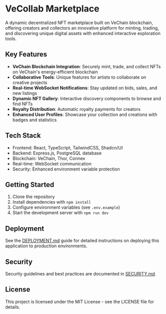 # VeCollab Marketplace

A dynamic decentralized NFT marketplace built on VeChain blockchain, offering creators and collectors an innovative platform for minting, trading, and discovering unique digital assets with enhanced interactive exploration tools.

## Key Features

- **VeChain Blockchain Integration**: Securely mint, trade, and collect NFTs on VeChain's energy-efficient blockchain
- **Collaborative Tools**: Unique features for artists to collaborate on creative projects
- **Real-time WebSocket Notifications**: Stay updated on bids, sales, and new listings
- **Dynamic NFT Gallery**: Interactive discovery components to browse and find NFTs
- **Royalty Distribution**: Automatic royalty payments for creators
- **Enhanced User Profiles**: Showcase your collection and creations with badges and statistics

## Tech Stack

- Frontend: React, TypeScript, TailwindCSS, Shadcn/UI
- Backend: Express.js, PostgreSQL database
- Blockchain: VeChain, Thor, Connex
- Real-time: WebSocket communication
- Security: Enhanced environment variable protection

## Getting Started

1. Clone the repository
2. Install dependencies with `npm install`
3. Configure environment variables (see `.env.example`)
4. Start the development server with `npm run dev`

## Deployment

See the [DEPLOYMENT.md](DEPLOYMENT.md) guide for detailed instructions on deploying this application to production environments.

## Security

Security guidelines and best practices are documented in [SECURITY.md](SECURITY.md).

## License

This project is licensed under the MIT License - see the LICENSE file for details.